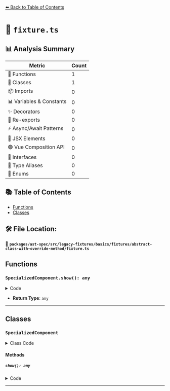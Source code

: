 [⬅️ Back to Table of Contents](../../../../../../../index.md)

# 📄 `fixture.ts`

## 📊 Analysis Summary

| Metric | Count |
|--------|-------|
| 🔧 Functions | 1 |
| 🧱 Classes | 1 |
| 📦 Imports | 0 |
| 📊 Variables & Constants | 0 |
| ✨ Decorators | 0 |
| 🔄 Re-exports | 0 |
| ⚡ Async/Await Patterns | 0 |
| 💠 JSX Elements | 0 |
| 🟢 Vue Composition API | 0 |
| 📐 Interfaces | 0 |
| 📑 Type Aliases | 0 |
| 🎯 Enums | 0 |

## 📚 Table of Contents

- [Functions](#functions)
- [Classes](#classes)

## 🛠️ File Location:
📂 **`packages/ast-spec/src/legacy-fixtures/basics/fixtures/abstract-class-with-override-method/fixture.ts`**

## Functions

### `SpecializedComponent.show(): any`

<details><summary>Code</summary>

```ts
abstract override show();
```
</details>

- **Return Type**: `any`

---

## Classes

### `SpecializedComponent`

<details><summary>Class Code</summary>

```ts
abstract class SpecializedComponent extends SomeComponent {
  abstract override show();
}
```
</details>

#### Methods

##### `show(): any`

<details><summary>Code</summary>

```ts
abstract override show();
```
</details>


---